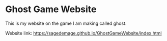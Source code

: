 # Ghost Game Website
This is my website on the game I am making called ghost.

Website link: https://sagedemage.github.io/GhostGameWebsite/index.html
